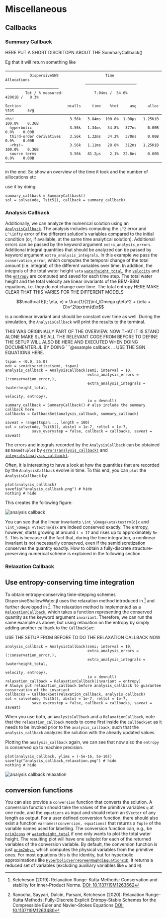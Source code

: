 # Miscellaneous


## Callbacks 

### Summary Callback

HERE PUT A SHORT DISCRITOPN ABOUT THE SummaryCallback()


Eg that it will return something like
```
──────────────────────────────────────────────────────────────────────────────────────
           DispersiveSWE                     Time                    Allocations
                                    ───────────────────────   ────────────────────────
         Tot / % measured:              7.04ms /  54.6%            420KiB /   0.3%

Section                     ncalls     time    %tot     avg     alloc    %tot      avg
──────────────────────────────────────────────────────────────────────────────────────
rhs!                         3.56k   3.84ms  100.0%  1.08μs   1.25KiB  100.0%    0.36B
  hyperbolic                 3.56k   1.34ms   34.8%   377ns     0.00B    0.0%    0.00B
  third-order derivatives    3.56k   1.32ms   34.2%   370ns     0.00B    0.0%    0.00B
  ~rhs!~                     3.56k   1.11ms   28.8%   312ns   1.25KiB  100.0%    0.36B
  source terms               3.56k   81.2μs    2.1%  22.8ns     0.00B    0.0%    0.00B
──────────────────────────────────────────────────────────────────────────────────────
```

in the end. So show an overview of the time it took and the number of alliocations etc

use it by doing:
```
summary_callback = SummaryCallback()
sol = solve(ode, Tsit5(), callback = summary_callback)
```


### Analysis Callback

Additionally, we can analyze the numerical solution using an [`AnalysisCallback`](@ref).
The analysis includes computing the ``L^2`` error and ``L^\infty`` error of the different solution's variables compared to the initial condition (or, if available,
at the same time analytical solution). Additional errors can be passed by the keyword argument `extra_analysis_errors`. Additional integral quantities that should
be analyzed can be passed by keyword argument `extra_analysis_integrals`. In this example we pass the `conservation_error`, which computes the temporal change of
the total amount (i.e. integral) of the different variables over time. In addition, the integrals of the total water height ``\eta`` [`waterheight_total`](@ref),
the [`velocity`](@ref) and the [`entropy`](@ref) are computed and saved for each time step. The total water height and the total velocity are linear invariants of
the BBM-BBM equations, i.e. they do not change over time. The total entropy
HERE MAKE CLEAR THAT THIS VARIES FOR THE DIFFERENT MODELS
```math
\mathcal E(t; \eta, v) = \frac{1}{2}\int_\Omega g\eta^2 + (\eta + D)v^2\textrm{d}x
```

is a nonlinear invariant and should be constant over time as well. During the simulation, the `AnalysisCallback` will print the results to the terminal.

THIS WAS ORIGINIALLY PART OF THE OVERVIEW. NOW THAT IT IS STAND ALONE MAKE SURE ALL THE RELEVANT CODE FROM BEFORE TO DEFINE THE SETUP WILL ALSO BE HERE AND EXECUTED WHEN DOING DOCUMENTER.JL BY DOING ```@example callback ...
USE THE SGN EQUATIONS HERE.
```
tspan = (0.0, 25.0)
ode = semidiscretize(semi, tspan)
analysis_callback = AnalysisCallback(semi; interval = 10,
                                     extra_analysis_errors = (:conservation_error,),
                                     extra_analysis_integrals = (waterheight_total,
                                                                 velocity, entropy),
                                     io = devnull)
summary_callback = SummaryCallback() # also include the summary callback here
callbacks = CallbackSet(analysis_callback, summary_callback)

saveat = range(tspan..., length = 100)
sol = solve(ode, Tsit5(), abstol = 1e-7, reltol = 1e-7,
            save_everystep = false, callback = callbacks, saveat = saveat)
```


The errors and
integrals recorded by the `AnalysisCallback` can be obtained as `NamedTuple`s by [`errors(analysis_callback)`](@ref) and [`integrals(analysis_callback)`](@ref).

Often, it is interesting to have a look at how the quantities that are recorded by the `AnalysisCallback` evolve in time. To this end, you can `plot` the `AnalysisCallback` by

```
plot(analysis_callback)
savefig("analysis_callback.png") # hide
nothing # hide
```

This creates the following figure:

![analysis callback](analysis_callback.png)

You can see that the linear invariants ``\int_\Omega\eta\textrm{d}x`` and ``\int_\Omega v\textrm{d}x`` are indeed conserved exactly. The entropy, however, starts
growing at around ``t = 17``  and rises up to approximately `5e-5`. This is because of the fact that, during the time integration, a nonlinear invariant is not
necessarily conserved, even if the semidiscretization conserves the quantity exactly. How to obtain a fully-discrete structure-preserving numerical scheme is explained
in the following section.


### Relaxation Callback

## Use entropy-conserving time integration

To obtain entropy-conserving time-stepping schemes DispersiveShallowWater.jl uses the relaxation method introduced in [^Ketcheson2019] and further developed in
[^RanochaSayyariDalcinParsaniKetcheson2020]. The relaxation method is implemented as a [`RelaxationCallback`](@ref), which takes a function representing the conserved
quantity as the keyword argument `invariant`. Therefore, we can run the same example as above, but using relaxation on the entropy by simply adding another callback
to the `CallbackSet`:

USE THE SETUP FROM BEFORE TO DO THE RELAXATION CALLBACK NOW

```@example callback
analysis_callback = AnalysisCallback(semi; interval = 10,
                                     extra_analysis_errors = (:conservation_error,),
                                     extra_analysis_integrals = (waterheight_total,
                                                                 velocity, entropy),
                                     io = devnull)
relaxation_callback = RelaxationCallback(invariant = entropy)
# Always put relaxation_callback before analysis_callback to guarantee conservation of the invariant
callbacks = CallbackSet(relaxation_callback, analysis_callback)
sol = solve(ode, Tsit5(), abstol = 1e-7, reltol = 1e-7,
            save_everystep = false, callback = callbacks, saveat = saveat)
```

When you use both, an `AnalysisCallback` and a `RelaxationCallback`, note that the `relaxation_callback` needs to come first inside the `CallbackSet` as it needs to be
invoked prior to the `analysis_callback`, such that the `analysis_callback` analyzes the solution with the already updated values.

Plotting the `analysis_callback` again, we can see that now also the `entropy` is conserved up to machine precision.

```@example callback
plot(analysis_callback, ylims = (-5e-16, 5e-16))
savefig("analysis_callback_relaxation.png") # hide
nothing # hide
```

![analysis callback relaxation](analysis_callback_relaxation.png)






[^RanochaSayyariDalcinParsaniKetcheson2020]:
    Ranocha, Sayyari, Dalcin, Parsani, Ketcheson (2020):
    Relaxation Runge–Kutta Methods: Fully-Discrete Explicit Entropy-Stable Schemes for the Compressible Euler and Navier–Stokes Equations
    [DOI: 10.1137/19M1263480](https://doi.org/10.1137/19M1263480)


[^Ketcheson2019]:
    Ketcheson (2019):
    Relaxation Runge-Kutta Methods: Conservation and stability for Inner-Product Norms.
    [DOI: 10.1137/19M1263662](https://doi.org/10.1137/19M1263662)




## conversion functions

You can also provide a `conversion` function that converts the solution. A conversion function should take the values
of the primitive variables `q` at one node, and the `equations` as input and should return an `SVector` of any length as output. For a user defined conversion function,
there should also exist a function `varnames(conversion, equations)` that returns a `Tuple` of the variable names used for labelling. The conversion function can, e.g.,
be [`prim2cons`](@ref) or [`waterheight_total`](@ref) if one only wants to plot the total water height. The resulting plot will have one subplot for each of the returned
variables of the conversion variable. By default, the conversion function is just [`prim2phys`](@ref), which computes the physical variables
from the primitive ones. For most equations this is the identity, but for hyperbolic approximations like [`HyperbolicSerreGreenNaghdiEquations1D`](@ref), it returns a reduced set of variables (excluding auxiliary variables like `w` and `H`).
